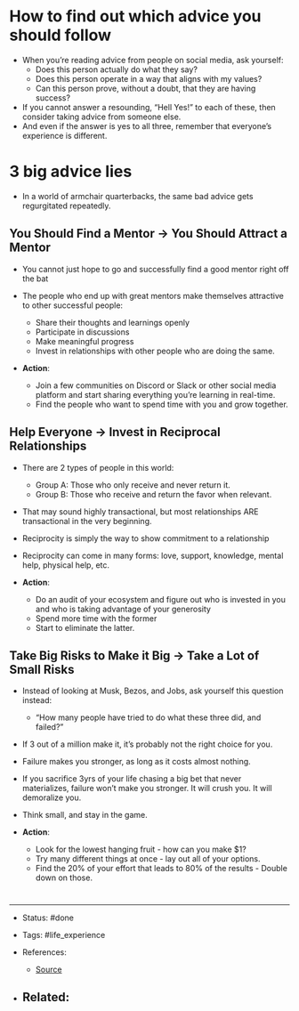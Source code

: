 # How to find out which advice you should follow
- When you’re reading advice from people on social media, ask yourself:
	- Does this person actually do what they say?
	- Does this person operate in a way that aligns with my values?
	- Can this person prove, without a doubt, that they are having success?
- If you cannot answer a resounding, “Hell Yes!” to each of these, then consider taking advice from someone else.
- And even if the answer is yes to all three, remember that everyone’s experience is different.


# 3 big advice lies
- In a world of armchair quarterbacks, the same bad advice gets regurgitated repeatedly.


## You Should Find a Mentor → You Should Attract a Mentor
- You cannot just hope to go and successfully find a good mentor right off the bat

- The people who end up with great mentors make themselves attractive to other successful people:
	- Share their thoughts and learnings openly
	- Participate in discussions
	- Make meaningful progress
	- Invest in relationships with other people who are doing the same.

- **Action**:
	- Join a few communities on Discord or Slack or other social media platform and start sharing everything you’re learning in real-time.
	- Find the people who want to spend time with you and grow together.

## Help Everyone → Invest in Reciprocal Relationships

- There are 2 types of people in this world:
	- Group A: Those who only receive and never return it.
	- Group B: Those who receive and return the favor when relevant.

- That may sound highly transactional, but most relationships ARE transactional in the very beginning.
- Reciprocity is simply the way to show commitment to a relationship
- Reciprocity can come in many forms: love, support, knowledge, mental help, physical help, etc.

- **Action**:
	- Do an audit of your ecosystem and figure out who is invested in you and who is taking advantage of your generosity
	- Spend more time with the former
	- Start to eliminate the latter.


## Take Big Risks to Make it Big → Take a Lot of Small Risks
- Instead of looking at Musk, Bezos, and Jobs, ask yourself this question instead:
	- “How many people have tried to do what these three did, and failed?”
- If 3 out of a million make it, it’s probably not the right choice for you.

- Failure makes you stronger, as long as it costs almost nothing.
- If you sacrifice 3yrs of your life chasing a big bet that never materializes, failure won’t make you stronger. It will crush you. It will demoralize you.
- Think small, and stay in the game.

- **Action**:
	- Look for the lowest hanging fruit - how can you make $1?
	- Try many different things at once - lay out all of your options.
	- Find the 20% of your effort that leads to 80% of the results - Double down on those.
 


# 

---
- Status: #done

- Tags: #life_experience 

- References:
	- [Source](https://www.justinwelsh.me/blog/3-big-business-lies)

- Related:
	- 
